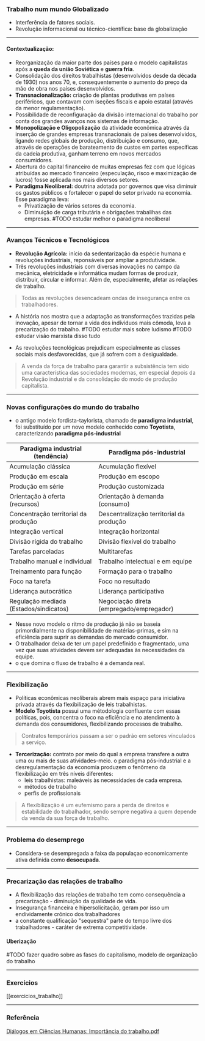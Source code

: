### Trabalho num mundo Globalizado
- Interferência de fatores sociais.
- Revolução informacional ou técnico-científica: base da globalização

---
#### Contextualização:
- Reorganização da maior parte dos países para o modelo capitalistas após a **queda da união Soviética** e **guerra fria**.
- Consolidação dos direitos trabalhistas (desenvolvidos desde da década de 1930) nos anos 70, e, consequentemente o aumento do preço da mão de obra nos países desenvolvidos.
- **Transnacionalização:** criação de plantas produtivas em países periféricos, que contavam com iseções fiscais e apoio estatal (através da menor regulamentação).
- Possibilidade de reconfiguração da divisão internacional do trabalho por conta dos grandes avanços nos sistemas de informação.
- **Monopolização e Oligopolização** da atividade econômica através da inserção de grandes empresas transnacionais de países desenvolvidos, ligando redes globais de produção, distribuição e consumo, que, através de operações de barateamento de custos em partes específicas da cadeia produtiva, ganham terreno em novos mercados consumidores.
- Abertura do capital financeiro de muitas empresas fez com que lógicas atribuídas ao mercado financeiro (especulação, risco e maximização de lucros) fosse aplicada nos mais diversos setores.
- **Paradigma Neoliberal:** doutrina adotada por governos que visa diminuir os gastos públicos e fortalecer o papel do setor privado na economia. 
Esse paradigma leva: 
	- Privatização de vários setores da economia.
	- Diminuição de carga tributária e obrigações trabalihas das empresas.
#TODO estudar melhor o paradigma neoliberal

---
### Avanços Técnicos e Tecnológicos
- **Revolução Agrícola:** início da sedentarização da espécie humana e revoluções industriais, reponsáveis por ampliar a produtividade.
- Três revoluções industriais com diversas inovações no campo da mecânica, eletricidade e informática mudam formas de produzir, distribuir, circular e informar. Além de, especialmente, afetar as relações de trabalho.
> Todas as revoluções desencadeam ondas de insegurança entre os trabalhadores.
- A história nos mostra que a adaptação as transformações trazidas pela inovação, apesar de tornar a vida dos indíviduos mais cômoda, leva a precarização do trabalho.
#TODO estudar mais sobre ludismo
#TODO estudar visão marxista disso tudo

- As revoluções tecnológicas prejudicam especialmente as classes sociais mais desfavorecidas, que já sofrem com a desigualdade.

> A venda da força de trabalho para garantir a subsistência tem sido uma característica das sociedades modernas, em especial depois da Revolução industrial e da consolidação do modo de produção capitalista.


---
### Novas configurações do mundo do trabalho
- o antigo modelo fordista-taylorista, chamado de **paradigma industrial**, foi substituído por um novo modelo conhecido como **Toyotista**, caracterizando **paradigma pós-industrial**

| Paradigma industrial (tendência)       | Paradigma pós-industrial                 |
| -------------------------------------- | ---------------------------------------- |
| Acumulação clássica                    | Acumulação flexível                      |
| Produção em escala                     | Produção em escopo                       |
| Produção em série                      | Produção customizada                     |
| Orientação à oferta (recursos)         | Orientação à demanda (consumo)           |
| Concentração territorial da produção   | Descentralização territorial da produção |
| Integração vertical                    | Integração horizontal                    |
| Divisão rígida do trabalho             | Divisão flexível do trabalho             |
| Tarefas parceladas                     | Multitarefas                             |
| Trabalho manual e individual           | Trabalho intelectual e em equipe         |
| Treinamento para função                | Formação para o trabalho                 |
| Foco na tarefa                         | Foco no resultado                        |
| Liderança autocrática                  | Liderança participativa                  |
| Regulação mediada (Estados/sindicatos) | Negociação direta (empregado/empregador) |

- Nesse novo modelo o ritmo de produção já não se baseia primordialmente na disponibilidade de matérias-primas, e sim na eficiência para suprir as demandas do mercado consumidor.
- O trabalhador deixa de ter um papel predefinido e fragmentado, uma vez que suas atividades devem ser adequadas às necessidades da equipe.
- o que domina o fluxo de trabalho é a demanda real.
---
### Flexibilização
- Políticas econômicas neoliberais abrem mais espaço para iniciativa privada através da flexibilização de leis trabalhistas.
- **Modelo Toyotista** possui uma métodologia confluente com essas políticas, pois, concentra o foco na eficiência e no atendimento à demanda dos consumidores, flexibilizando processos de trabalho.
> Contratos temporários passam a ser o padrão em setores vínculados a serviço. 
- **Tercerização:** contrato por meio do qual a empresa transfere a outra uma ou mais de suas atividades-meio.
o paradigma pós-industrial e a desregulamentação da economia produzem o fenômeno da flexibilização em três níveis diferentes:
	- leis trabalhistas: maleáveis às necessidades de cada empresa.
	- métodos de trabalho
	- perfis de profissionais
> A flexibilização é um eufemismo para a perda de direitos e estabilidade do trabalhador, sendo sempre negativa a quem depende da venda da sua força de trabalho.

---
### Problema do desemprego
- Considera-se desempregada a faixa da populaçao economicamente ativa definida como **desocupada**.
---
### Precarização das relações de trabalho
- A flexibilização das relações de trabalho tem como consequência a precarização - diminuição da qualidade de vida.
- Insegurança financeira e hipersolicitação, geram por isso um endividamente crônico dos trabalhadores 
- a constante qualificação "sequestra" parte do tempo livre dos trabalhadores - caráter de extrema competitividade.
#### Uberização



#TODO fazer quadro sobre as fases do capitalismo, modelo de organização do trabalho

---
### Exercícios
[[exercicios_trabalho]]



---
### Referência
[Diálogos em Ciências Humanas: Importância do trabalho.pdf](file:///home/gdon/Documentos/artigos/livros-didaticos/Diálogos%20em%20Ciências%20Humanas:%20Importância%20do%20trabalho.pdf)

